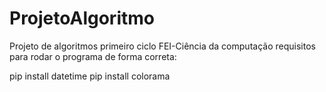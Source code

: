 # ProjetoAlgoritmo
Projeto de algoritmos primeiro ciclo FEI-Ciência da computação
requisitos para rodar o programa de forma correta:

pip install datetime
pip install colorama

